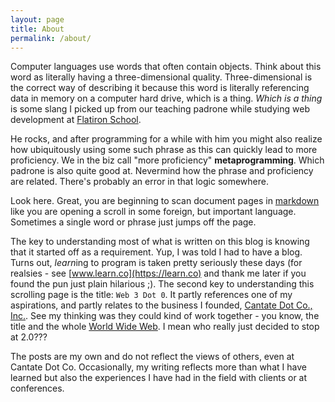 ```yaml
---
layout: page
title: About
permalink: /about/
---
```


Computer languages use words that often contain objects. Think about this word as literally having a three-dimensional quality. Three-dimensional is the correct way of describing it because this word is literally referencing data in memory on a computer hard drive, which is a thing. *Which is a thing* is some slang I picked up from our teaching padrone while studying web development at [Flatiron School](https://learn.co/tracks/intro-to-ruby-development). 

He rocks, and after programming for a while with him you might also realize how ubiquitously using some such phrase as this can quickly lead to more proficiency. We in the biz call "more proficiency" **metaprogramming**. Which padrone is also quite good at. Nevermind how the phrase and proficiency are related. There's probably an error in that logic somewhere. 

Look here. Great, you are beginning to scan document pages in [markdown](https://en.wikipedia.org/wiki/Markdown) like you are opening a scroll in some foreign, but important language. Sometimes a single word or phrase just jumps off the page. 

The key to understanding most of what is written on this blog is knowing that it started off as a requirement. Yup, I was told I had to have a blog. Turns out, *learn*ing to program is taken pretty seriously these days (for realsies - see [www.learn.co](https://learn.co) and thank me later if you found the pun just plain hilarious ;). The second key to understanding this scrolling page is the title: `Web 3 Dot 0`. It partly references one of my aspirations, and partly relates to the business I founded, [Cantate Dot Co., Inc.](http://cantate.co). See my thinking was they could kind of work together - you know, the title and the whole [World Wide Web](https://en.wikipedia.org/wiki/World_Wide_Web). I mean who really just decided to stop at 2.0???

The posts are my own and do not reflect the views of others, even at Cantate Dot Co. Occasionally, my writing reflects more than what I have learned but also the experiences I have had in the field with clients or at conferences.